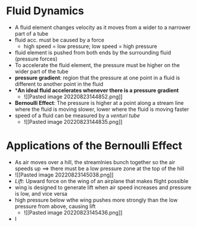 # Fluid Dynamics
- A fluid element changes velocity as it moves from a wider to a narrower part of a tube
- fluid acc. must be caused by a force
	- high speed = low pressure; low speed = high pressure
- fluid element is pushed from both ends by the surrounding fluid (pressure forces)
- To accelerate the fluid element, the pressure must be higher on the wider part of the tube
- **pressure gradient**: region that the pressure at one point in a fluid is different to another point in the fluid
- ***An ideal fluid accelerates whenever there is a pressure gradient**
	- ![[Pasted image 20220823144852.png]]
- **Bernoulli Effect**: The pressure is higher at a point along a stream line where the fluid is moving slower, lower where the fluid is moving faster
- speed of a fluid can be measured by a *venturi tube*
	- ![[Pasted image 20220823144835.png]]

# Applications of the Bernoulli Effect
- As air moves over a hill, the streamlnies bunch together so the air speeds up ==> there must be a low pressure zone at the top of the hill
- ![[Pasted image 20220823145038.png]]
- *Lift*: Upward force on the wing of an airplane that makes flight possible
- wing is designed to generate lift when air speed increases and pressure is low, and vice versa
- high pressure below wthe wing pushes more strongly than the low pressure from above, causing lift
	- ![[Pasted image 20220823145436.png]]
- I